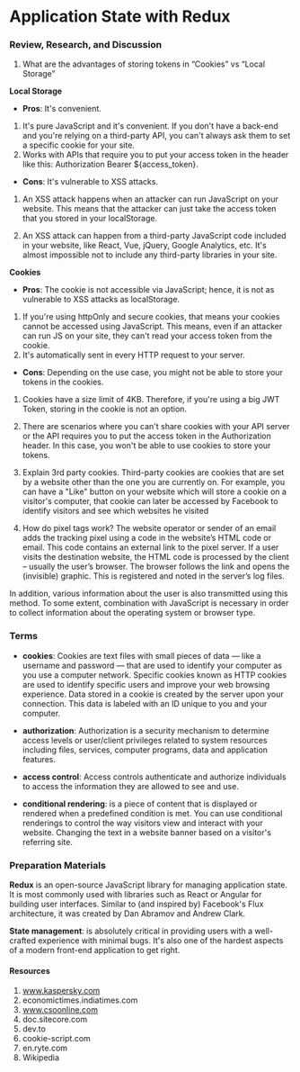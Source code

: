 # Application State with Redux

### Review, Research, and Discussion

1. What are the advantages of storing tokens in “Cookies” vs “Local Storage”

**Local Storage**
* **Pros**: It's convenient.
1. It's pure JavaScript and it's convenient. If you don't have a back-end and you're relying on a third-party API, you can't always ask them to set a specific cookie for your site.
2. Works with APIs that require you to put your access token in the header like this: Authorization Bearer ${access_token}.

* **Cons**: It's vulnerable to XSS attacks. 
1. An XSS attack happens when an attacker can run JavaScript on your website. This means that the attacker can just take the access token that you stored in your localStorage.

2. An XSS attack can happen from a third-party JavaScript code included in your website, like React, Vue, jQuery, Google Analytics, etc. It's almost impossible not to include any third-party libraries in your site.

**Cookies**

* **Pros**: The cookie is not accessible via JavaScript; hence, it is not as vulnerable to XSS attacks as localStorage.

1. If you're using httpOnly and secure cookies, that means your cookies cannot be accessed using JavaScript. This means, even if an attacker can run JS on your site, they can't read your access token from the cookie.
2. It's automatically sent in every HTTP request to your server.

* **Cons**: Depending on the use case, you might not be able to store your tokens in the cookies.

1. Cookies have a size limit of 4KB. Therefore, if you're using a big JWT Token, storing in the cookie is not an option.
2. There are scenarios where you can't share cookies with your API server or the API requires you to put the access token in the Authorization header. In this case, you won't be able to use cookies to store your tokens.


2. Explain 3rd party cookies.
Third-party cookies are cookies that are set by a website other than the one you are currently on. For example, you can have a "Like" button on your website which will store a cookie on a visitor's computer, that cookie can later be accessed by Facebook to identify visitors and see which websites he visited

3. How do pixel tags work?
The website operator or sender of an email adds the tracking pixel using a code in the website’s HTML code or email. This code contains an external link to the pixel server. If a user visits the destination website, the HTML code is processed by the client – usually the user’s browser. The browser follows the link and opens the (invisible) graphic. This is registered and noted in the server’s log files.

In addition, various information about the user is also transmitted using this method. To some extent, combination with JavaScript is necessary in order to collect information about the operating system or browser type.

### Terms
* **cookies**: Cookies are text files with small pieces of data — like a username and password — that are used to identify your computer as you use a computer network. Specific cookies known as HTTP cookies are used to identify specific users and improve your web browsing experience. Data stored in a cookie is created by the server upon your connection. This data is labeled with an ID unique to you and your computer.

* **authorization**: Authorization is a security mechanism to determine access levels or user/client privileges related to system resources including files, services, computer programs, data and application features.

* **access control**: Access controls authenticate and authorize individuals to access the information they are allowed to see and use.

* **conditional rendering**: is a piece of content that is displayed or rendered when a predefined condition is met. You can use conditional renderings to control the way visitors view and interact with your website. Changing the text in a website banner based on a visitor's referring site.


### Preparation Materials

**Redux** is an open-source JavaScript library for managing application state. It is most commonly used with libraries such as React or Angular for building user interfaces. Similar to (and inspired by) Facebook's Flux architecture, it was created by Dan Abramov and Andrew Clark.

**State management**: is absolutely critical in providing users with a well-crafted experience with minimal bugs.
It's also one of the hardest aspects of a modern front-end application to get right.


#### Resources
1. www.kaspersky.com
2. economictimes.indiatimes.com
3. www.csoonline.com
4. doc.sitecore.com
5. dev.to
6. cookie-script.com
7. en.ryte.com
8. Wikipedia